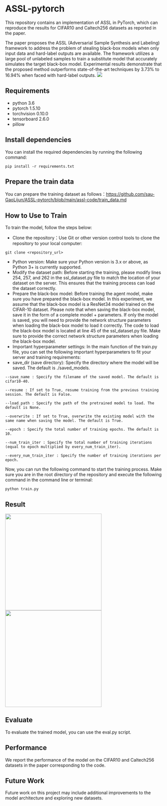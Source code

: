 # ASSL-pytorch
This repository contains an implementation of ASSL in PyTorch, which can reproduce the results for CIFAR10 and Caltech256 datasets as reported in the paper.

The paper proposes the ASSL (Adversarial Sample Synthesis and Labeling) framework to address the problem of stealing black-box models when only input data and hard-label outputs are available. The framework utilizes a large pool of unlabeled samples to train a substitute model that accurately simulates the target black-box model. Experimental results demonstrate that the proposed method outperforms state-of-the-art techniques by 3.73% to 16.94% when faced with hard-label outputs.
![](https://github.com/sau-GaoLijun/ASSL-pytorch/blob/main/assl-code/assl/famework.png)

## Requirements
- python 3.6
- pytorch 1.5.10
- torchvision 0.10.0
- tensorboard 2.6.0
- pillow

## Install dependencies
You can install the required dependencies by running the following command:
```
pip install -r requirements.txt
```
## Prepare the train data 
You can prepare the training dataset as follows：https://github.com/sau-GaoLijun/ASSL-pytorch/blob/main/assl-code/train_data.md

## How to Use to Train
To train the model, follow the steps below:

- Clone the repository：Use Git or other version control tools to clone the repository to your local computer:
```
git clone <repository_url>
```
- Python version: Make sure your Python version is 3.x or above, as Python 3+ is currently supported.
- Modify the dataset path: Before starting the training, please modify lines 254, 257, and 262 in the ssl_dataset.py file to match the location of your dataset on the server. This ensures that the training process can load the dataset correctly.
- Prepare the black-box model: Before training the agent model, make sure you have prepared the black-box model. In this experiment, we assume that the black-box model is a ResNet34 model trained on the CIFAR-10 dataset. Please note that when saving the black-box model, save it in the form of a complete model + parameters. If only the model is saved, you will need to provide the network structure parameters when loading the black-box model to load it correctly. The code to load the black-box model is located at line 45 of the ssl_dataset.py file. Make sure to provide the correct network structure parameters when loading the black-box model.
- Important hyperparameter settings: In the main function of the train.py file, you can set the following important hyperparameters to fit your server and training requirements:
- save_dir (save directory): Specify the directory where the model will be saved. The default is ./saved_models.
```
--save_name : Specify the filename of the saved model. The default is cifar10-40.

--resume : If set to True, resume training from the previous training session. The default is False.

--load_path : Specify the path of the pretrained model to load. The default is None.

--overwrite : If set to True, overwrite the existing model with the same name when saving the model. The default is True.

--epoch : Specify the total number of training epochs. The default is 10.

--num_train_iter : Specify the total number of training iterations (equal to epoch multiplied by every_num_train_iter).

--every_num_train_iter : Specify the number of training iterations per epoch.
```
 Now, you can run the following command to start the training process. Make sure you are in the root directory of the repository and execute the following command in the command line or terminal:
```
python train.py
```


## Result
<img src="https://github.com/sau-GaoLijun/ASSL-pytorch/blob/main/assl-code/assl/table1.png" width="310px"><img src="https://github.com/sau-GaoLijun/ASSL-pytorch/blob/main/assl-code/assl/table2.png" width="310px">



## Evaluate
To evaluate the trained model, you can use the eval.py script.

## Performance
We report the performance of the model on the CIFAR10 and Caltech256 datasets in the paper corresponding to the code.

## Future Work
Future work on this project may include additional improvements to the model architecture and exploring new datasets.



